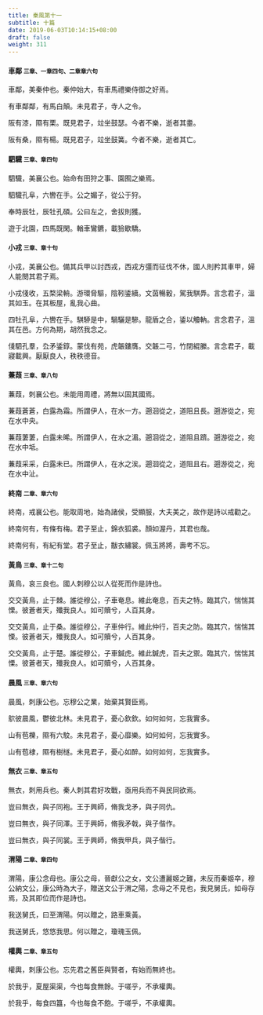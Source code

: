 ```yaml
---
title: 秦風第十一
subtitle: 十篇
date: 2019-06-03T10:14:15+08:00
draft: false
weight: 311
---
```



<h4 id="11.1">車鄰 <small>三章、一章四句、二章章六句</small></h4>

<div class="alert alert-dark" role="alert">
  車鄰，美秦仲也。秦仲始大，有車馬禮樂侍御之好焉。
</div>

<p id="11.1.1">有車鄰鄰，有馬白顛。未見君子，寺人之令。</p>
<p id="11.1.2">阪有漆，隰有栗。既見君子，竝坐鼓瑟。今者不樂，逝者其耋。</p>
<p id="11.1.3">阪有桑，隰有楊。既見君子，竝坐鼓簧。今者不樂，逝者其亡。</p>

<h4 id="11.2">駟驖 <small>三章、章四句</small></h4>

<div class="alert alert-dark" role="alert">
  駟驖，美襄公也。始命有田狩之事、園囿之樂焉。
</div>

<p id="11.2.1">駟驖孔阜，六轡在手。公之媚子，從公于狩。</p>
<p id="11.2.2">奉時辰牡，辰牡孔碩。公曰左之，舍拔則獲。</p>
<p id="11.2.3">遊于北園，四馬既閑。輶車鸞鑣，載獫歇驕。</p>

<h4 id="11.3">小戎 <small>三章、章十句</small></h4>

<div class="alert alert-dark" role="alert">
  小戎，美襄公也。備其兵甲以討西戎，西戎方彊而征伐不休，國人則矜其車甲，婦人能閔其君子焉。
</div>

<p id="11.3.1">小戎俴收，五楘梁輈。游環脅驅，陰靷鋈續。文茵暢轂，駕我騏馵。言念君子，溫其如玉。在其板屋，亂我心曲。</p>
<p id="11.3.2">四牡孔阜，六轡在手。騏駵是中，騧驪是驂。龍盾之合，鋈以觼軜。言念君子，溫其在邑。方何為期，胡然我念之。</p>
<p id="11.3.3">俴駟孔羣，厹矛鋈錞。蒙伐有苑，虎韔鏤膺。交韔二弓，竹閉緄縢。言念君子，載寢載興。厭厭良人，秩秩德音。</p>

<h4 id="11.4">蒹葭 <small>三章、章八句</small></h4>

<div class="alert alert-dark" role="alert">
  蒹葭，刺襄公也。未能用周禮，將無以固其國焉。
</div>

<p id="11.4.1">蒹葭蒼蒼，白露為霜。所謂伊人，在水一方。遡洄從之，道阻且長。遡游從之，宛在水中央。</p>
<p id="11.4.2">蒹葭萋萋，白露未晞。所謂伊人，在水之湄。遡洄從之，道阻且躋。遡游從之，宛在水中坻。</p>
<p id="11.4.3">蒹葭采采，白露未已。所謂伊人，在水之涘。遡洄從之，道阻且右。遡游從之，宛在水中沚。</p>

<h4 id="11.5">終南 <small>二章、章六句</small></h4>

<div class="alert alert-dark" role="alert">
  終南，戒襄公也。能取周地，始為諸侯，受顯服，大夫美之，故作是詩以戒勸之。
</div>

<p id="11.5.1">終南何有，有條有梅。君子至止，錦衣狐裘。顏如渥丹，其君也哉。</p>
<p id="11.5.2">終南何有，有紀有堂。君子至止，黻衣繡裳。佩玉將將，壽考不忘。</p>

<h4 id="11.6">黃鳥 <small>三章、章十二句</small></h4>

<div class="alert alert-dark" role="alert">
  黃鳥，哀三良也。國人刺穆公以人從死而作是詩也。
</div>

<p id="11.6.1">交交黃鳥，止于棘。誰從穆公，子車奄息。維此奄息，百夫之特。臨其穴，惴惴其慄。彼蒼者天，殲我良人。如可贖兮，人百其身。</p>
<p id="11.6.2">交交黃鳥，止于桑。誰從穆公，子車仲行。維此仲行，百夫之防。臨其穴，惴惴其慄。彼蒼者天，殲我良人。如可贖兮，人百其身。</p>
<p id="11.6.3">交交黃鳥，止于楚。誰從穆公，子車鍼虎。維此鍼虎，百夫之禦。臨其穴，惴惴其慄。彼蒼者天，殲我良人。如可贖兮，人百其身。</p>

<h4 id="11.7">晨風 <small>三章、章六句</small></h4>

<div class="alert alert-dark" role="alert">
  晨風，刺康公也。忘穆公之業，始棄其賢臣焉。
</div>

<p id="11.7.1">鴥彼晨風，鬱彼北林。未見君子，憂心欽欽。如何如何，忘我實多。</p>
<p id="11.7.2">山有苞櫟，隰有六駮。未見君子，憂心靡樂。如何如何，忘我實多。</p>
<p id="11.7.3">山有苞棣，隰有樹檖。未見君子，憂心如醉。如何如何，忘我實多。</p>

<h4 id="11.8">無衣 <small>三章、章五句</small></h4>

<div class="alert alert-dark" role="alert">
  無衣，刺用兵也。秦人刺其君好攻戰，亟用兵而不與民同欲焉。
</div>

<p id="11.8.1">豈曰無衣，與子同袍。王于興師，脩我戈矛，與子同仇。</p>
<p id="11.8.2">豈曰無衣，與子同澤。王于興師，脩我矛戟，與子偕作。</p>
<p id="11.8.3">豈曰無衣，與子同裳。王于興師，脩我甲兵，與子偕行。</p>

<h4 id="11.9">渭陽 <small>二章、章四句</small></h4>

<div class="alert alert-dark" role="alert">
  渭陽，康公念母也。康公之母，晉獻公之女，文公遭麗姬之難，未反而秦姬卒，穆公納文公，康公時為大子，贈送文公于渭之陽，念母之不見也，我見舅氏，如母存焉，及其即位而作是詩也。
</div>

<p id="11.9.1">我送舅氏，曰至渭陽。何以贈之，路車乘黃。</p>
<p id="11.9.2">我送舅氏，悠悠我思。何以贈之，瓊瑰玉佩。</p>

<h4 id="11.10">權輿 <small>二章、章五句</small></h4>

<div class="alert alert-dark" role="alert">
  權輿，刺康公也。忘先君之舊臣與賢者，有始而無終也。
</div>

<p id="11.10.1">於我乎，夏屋渠渠，今也每食無餘。于嗟乎，不承權輿。</p>
<p id="11.10.2">於我乎，每食四簋，今也每食不飽。于嗟乎，不承權輿。</p>
